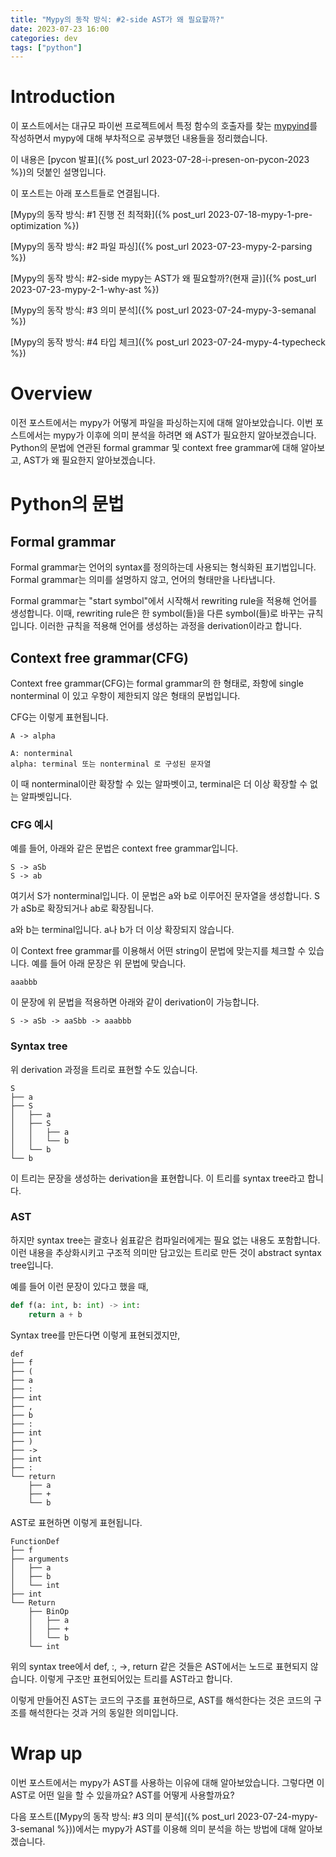 ```yaml
---
title: "Mypy의 동작 방식: #2-side AST가 왜 필요할까?"
date: 2023-07-23 16:00
categories: dev
tags: ["python"]
---
```


# Introduction

이 포스트에서는 대규모 파이썬 프로젝트에서 특정 함수의 호출자를 찾는 [mypyind](https://github.com/yangkyeongmo/mypyind)를 작성하면서 mypy에 대해 부차적으로 공부했던 내용들을 정리했습니다.

이 내용은 [pycon 발표]({% post_url 2023-07-28-i-presen-on-pycon-2023 %})의 덧붙인 설명입니다.

이 포스트는 아래 포스트들로 연결됩니다.

[Mypy의 동작 방식: #1 진행 전 최적화]({% post_url 2023-07-18-mypy-1-pre-optimization %})

[Mypy의 동작 방식: #2 파일 파싱]({% post_url 2023-07-23-mypy-2-parsing %})

[Mypy의 동작 방식: #2-side mypy는 AST가 왜 필요할까?(현재 글)]({% post_url 2023-07-23-mypy-2-1-why-ast %})

[Mypy의 동작 방식: #3 의미 분석]({% post_url 2023-07-24-mypy-3-semanal %})

[Mypy의 동작 방식: #4 타입 체크]({% post_url 2023-07-24-mypy-4-typecheck %})

# Overview

이전 포스트에서는 mypy가 어떻게 파일을 파싱하는지에 대해 알아보았습니다.
이번 포스트에서는 mypy가 이후에 의미 분석을 하려면 왜 AST가 필요한지 알아보겠습니다.
Python의 문법에 연관된 formal grammar 및 context free grammar에 대해 알아보고, AST가 왜 필요한지 알아보겠습니다.

# Python의 문법

## Formal grammar

Formal grammar는 언어의 syntax를 정의하는데 사용되는 형식화된 표기법입니다.
Formal grammar는 의미를 설명하지 않고, 언어의 형태만을 나타냅니다.

Formal grammar는 "start symbol"에서 시작해서 rewriting rule을 적용해 언어를 생성합니다.
이때, rewriting rule은 한 symbol(들)을 다른 symbol(들)로 바꾸는 규칙입니다.
이러한 규칙을 적용해 언어를 생성하는 과정을 derivation이라고 합니다.

## Context free grammar(CFG)

Context free grammar(CFG)는 formal grammar의 한 형태로, 좌항에 single nonterminal 이 있고 우항이 제한되지 않은 형태의 문법입니다.

CFG는 이렇게 표현됩니다.

```
A -> alpha

A: nonterminal
alpha: terminal 또는 nonterminal 로 구성된 문자열
```
이 때 nonterminal이란 확장할 수 있는 알파벳이고, terminal은 더 이상 확장할 수 없는 알파벳입니다.

### CFG 예시

예를 들어, 아래와 같은 문법은 context free grammar입니다.
```
S -> aSb
S -> ab
```
여기서 S가 nonterminal입니다. 이 문법은 a와 b로 이루어진 문자열을 생성합니다. S가 aSb로 확장되거나 ab로 확장됩니다.

a와 b는 terminal입니다. a나 b가 더 이상 확장되지 않습니다.

이 Context free grammar를 이용해서 어떤 string이 문법에 맞는지를 체크할 수 있습니다.
예를 들어 아래 문장은 위 문법에 맞습니다.
```
aaabbb
```
이 문장에 위 문법을 적용하면 아래와 같이 derivation이 가능합니다.
```
S -> aSb -> aaSbb -> aaabbb
```

### Syntax tree

위 derivation 과정을 트리로 표현할 수도 있습니다.
```
S
├── a
├── S
│   ├── a
│   ├── S
│   │   ├── a
│   │   └── b
│   └── b
└── b
```
이 트리는 문장을 생성하는 derivation을 표현합니다. 이 트리를 syntax tree라고 합니다.

### AST

하지만 syntax tree는 괄호나 쉼표같은 컴파일러에게는 필요 없는 내용도 포함합니다.
이런 내용을 추상화시키고 구조적 의미만 담고있는 트리로 만든 것이 abstract syntax tree입니다.

예를 들어 이런 문장이 있다고 했을 때,
```python
def f(a: int, b: int) -> int:
    return a + b
```
Syntax tree를 만든다면 이렇게 표현되겠지만,
```
def
├── f
├── (
├── a
├── :
├── int
├── ,
├── b
├── :
├── int
├── )
├── ->
├── int
├── :
└── return
    ├── a
    ├── +
    └── b
```

AST로 표현하면 이렇게 표현됩니다.
```
FunctionDef
├── f
├── arguments
│   ├── a
│   ├── b
│   └── int
├── int
└── Return
    ├── BinOp
    │   ├── a
    │   ├── +
    │   └── b
    └── int
```
위의 syntax tree에서 def, :, ->, return 같은 것들은 AST에서는 노드로 표현되지 않습니다.
이렇게 구조만 표현되어있는 트리를 AST라고 합니다.

이렇게 만들어진 AST는 코드의 구조를 표현하므로, AST를 해석한다는 것은 코드의 구조를 해석한다는 것과 거의 동일한 의미입니다.

# Wrap up

이번 포스트에서는 mypy가 AST를 사용하는 이유에 대해 알아보았습니다.
그렇다면 이 AST로 어떤 일을 할 수 있을까요?
AST를 어떻게 사용할까요?

다음 포스트([Mypy의 동작 방식: #3 의미 분석]({% post_url 2023-07-24-mypy-3-semanal %}))에서는 mypy가 AST를 이용해 의미 분석을 하는 방법에 대해 알아보겠습니다.
